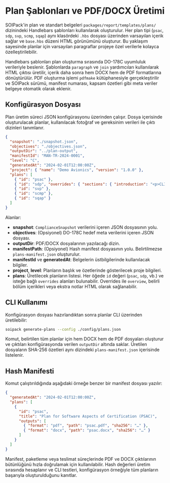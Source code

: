 # Plan Şablonları ve PDF/DOCX Üretimi

SOIPack'in plan ve standart belgeleri `packages/report/templates/plans/` dizinindeki
Handlebars şablonları kullanılarak oluşturulur. Her plan tipi (`psac`, `sdp`, `svp`,
`scmp`, `sqap`) aynı klasördeki `.hbs` dosyası üzerinden varsayılan içerik sağlar ve
`base.hbs` düzeni HTML görünümünü oluşturur. Bu yaklaşım sayesinde planlar için varsayılan
paragraflar projeye özel verilerle kolayca özelleştirilebilir.

Handlebars şablonları plan oluşturma sırasında DO-178C uyumluluk verileriyle
beslenir. Şablonlarda `paragraph` ve `join` yardımcıları kullanılarak HTML çıktısı
üretilir, içerik daha sonra hem DOCX hem de PDF formatlarına dönüştürülür. PDF
oluşturma işlemi `pdfmake` kütüphanesiyle gerçekleştirilir ve SOIPack sürümü,
manifest numarası, kapsam özetleri gibi meta veriler belgeye otomatik olarak eklenir.

## Konfigürasyon Dosyası

Plan üretim süreci JSON konfigürasyonu üzerinden çalışır. Dosya içerisinde
oluşturulacak planlar, kullanılacak fotoğraf ve gereksinim verileri ile çıktı
dizinleri tanımlanır.

```json
{
  "snapshot": "./snapshot.json",
  "objectives": "./objectives.json",
  "outputDir": "../plan-output",
  "manifestId": "MAN-TR-2024-0001",
  "level": "C",
  "generatedAt": "2024-02-01T12:00:00Z",
  "project": { "name": "Demo Avionics", "version": "1.0.0" },
  "plans": [
    { "id": "psac" },
    { "id": "sdp", "overrides": { "sections": { "introduction": "<p>CLI intro override.</p>" } } },
    { "id": "svp" },
    { "id": "scmp" },
    { "id": "sqap" }
  ]
}
```

Alanlar:

- **snapshot**: `ComplianceSnapshot` verilerini içeren JSON dosyasının yolu.
- **objectives**: (Opsiyonel) DO-178C hedef meta verilerini içeren JSON dosyası.
- **outputDir**: PDF/DOCX dosyalarının yazılacağı dizin.
- **manifestPath**: (Opsiyonel) Hash manifest dosyasının yolu. Belirtilmezse
  `plans-manifest.json` oluşturulur.
- **manifestId** ve **generatedAt**: Belgelerin üstbilgilerinde kullanılacak bilgiler.
- **project**, **level**: Planların başlık ve özetlerinde gösterilecek proje bilgileri.
- **plans**: Üretilecek planların listesi. Her öğede `id` değeri (`psac`, `sdp`, vb.)
  ve isteğe bağlı `overrides` alanları bulunabilir. Overrides ile `overview`,
  belirli bölüm içerikleri veya ekstra notlar HTML olarak sağlanabilir.

## CLI Kullanımı

Konfigürasyon dosyası hazırlandıktan sonra planlar CLI üzerinden üretilebilir:

```bash
soipack generate-plans --config ./config/plans.json
```

Komut, belirtilen tüm planlar için hem DOCX hem de PDF dosyaları oluşturur ve
çıktıları konfigürasyonda verilen `outputDir` altında saklar. Üretilen dosyaların
SHA-256 özetleri aynı dizindeki `plans-manifest.json` içerisinde listelenir.

## Hash Manifesti

Komut çalıştırıldığında aşağıdaki örneğe benzer bir manifest dosyası yazılır:

```json
{
  "generatedAt": "2024-02-01T12:00:00Z",
  "plans": [
    {
      "id": "psac",
      "title": "Plan for Software Aspects of Certification (PSAC)",
      "outputs": [
        { "format": "pdf", "path": "psac.pdf", "sha256": "…" },
        { "format": "docx", "path": "psac.docx", "sha256": "…" }
      ]
    }
  ]
}
```

Manifest, paketleme veya teslimat süreçlerinde PDF ve DOCX çıktılarının bütünlüğünü
hızla doğrulamak için kullanılabilir. Hash değerleri üretim sırasında hesaplanır ve
CLI testleri, konfigürasyon örneğiyle tüm planların başarıyla oluşturulduğunu
kanıtlar.
